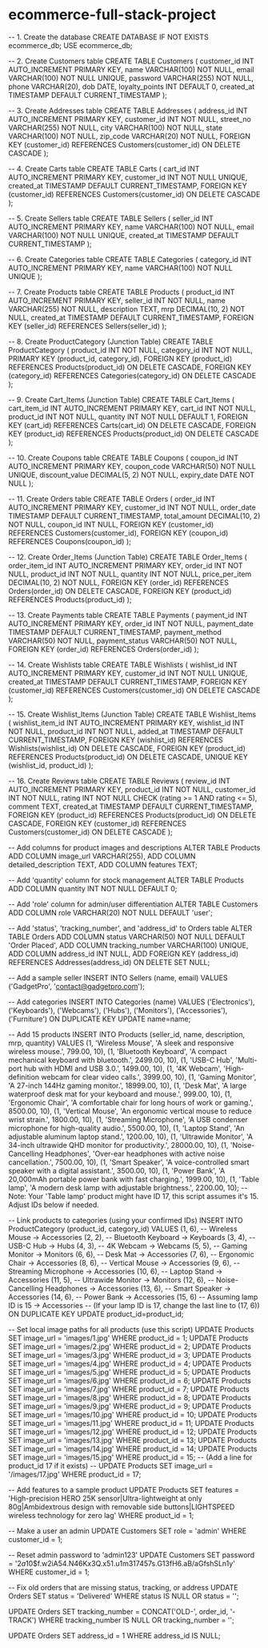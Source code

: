 ﻿# ecommerce-full-stack-project

-- 1. Create the database
CREATE DATABASE IF NOT EXISTS ecommerce_db;
USE ecommerce_db;

-- 2. Create Customers table
CREATE TABLE Customers (
    customer_id INT AUTO_INCREMENT PRIMARY KEY,
    name VARCHAR(100) NOT NULL,
    email VARCHAR(100) NOT NULL UNIQUE,
    password VARCHAR(255) NOT NULL,
    phone VARCHAR(20),
    dob DATE,
    loyalty_points INT DEFAULT 0,
    created_at TIMESTAMP DEFAULT CURRENT_TIMESTAMP
);

-- 3. Create Addresses table
CREATE TABLE Addresses (
    address_id INT AUTO_INCREMENT PRIMARY KEY,
    customer_id INT NOT NULL,
    street_no VARCHAR(255) NOT NULL,
    city VARCHAR(100) NOT NULL,
    state VARCHAR(100) NOT NULL,
    zip_code VARCHAR(20) NOT NULL,
    FOREIGN KEY (customer_id) REFERENCES Customers(customer_id) ON DELETE CASCADE
);

-- 4. Create Carts table
CREATE TABLE Carts (
    cart_id INT AUTO_INCREMENT PRIMARY KEY,
    customer_id INT NOT NULL UNIQUE,
    created_at TIMESTAMP DEFAULT CURRENT_TIMESTAMP,
    FOREIGN KEY (customer_id) REFERENCES Customers(customer_id) ON DELETE CASCADE
);

-- 5. Create Sellers table
CREATE TABLE Sellers (
    seller_id INT AUTO_INCREMENT PRIMARY KEY,
    name VARCHAR(100) NOT NULL,
    email VARCHAR(100) NOT NULL UNIQUE,
    created_at TIMESTAMP DEFAULT CURRENT_TIMESTAMP
);

-- 6. Create Categories table
CREATE TABLE Categories (
    category_id INT AUTO_INCREMENT PRIMARY KEY,
    name VARCHAR(100) NOT NULL UNIQUE
);

-- 7. Create Products table
CREATE TABLE Products (
    product_id INT AUTO_INCREMENT PRIMARY KEY,
    seller_id INT NOT NULL,
    name VARCHAR(255) NOT NULL,
    description TEXT,
    mrp DECIMAL(10, 2) NOT NULL,
    created_at TIMESTAMP DEFAULT CURRENT_TIMESTAMP,
    FOREIGN KEY (seller_id) REFERENCES Sellers(seller_id)
);

-- 8. Create ProductCategory (Junction Table)
CREATE TABLE ProductCategory (
    product_id INT NOT NULL,
    category_id INT NOT NULL,
    PRIMARY KEY (product_id, category_id),
    FOREIGN KEY (product_id) REFERENCES Products(product_id) ON DELETE CASCADE,
    FOREIGN KEY (category_id) REFERENCES Categories(category_id) ON DELETE CASCADE
);

-- 9. Create Cart_Items (Junction Table)
CREATE TABLE Cart_Items (
    cart_item_id INT AUTO_INCREMENT PRIMARY KEY,
    cart_id INT NOT NULL,
    product_id INT NOT NULL,
    quantity INT NOT NULL DEFAULT 1,
    FOREIGN KEY (cart_id) REFERENCES Carts(cart_id) ON DELETE CASCADE,
    FOREIGN KEY (product_id) REFERENCES Products(product_id) ON DELETE CASCADE
);

-- 10. Create Coupons table
CREATE TABLE Coupons (
    coupon_id INT AUTO_INCREMENT PRIMARY KEY,
    coupon_code VARCHAR(50) NOT NULL UNIQUE,
    discount_value DECIMAL(5, 2) NOT NULL,
    expiry_date DATE NOT NULL
);

-- 11. Create Orders table
CREATE TABLE Orders (
    order_id INT AUTO_INCREMENT PRIMARY KEY,
    customer_id INT NOT NULL,
    order_date TIMESTAMP DEFAULT CURRENT_TIMESTAMP,
    total_amount DECIMAL(10, 2) NOT NULL,
    coupon_id INT NULL,
    FOREIGN KEY (customer_id) REFERENCES Customers(customer_id),
    FOREIGN KEY (coupon_id) REFERENCES Coupons(coupon_id)
);

-- 12. Create Order_Items (Junction Table)
CREATE TABLE Order_Items (
    order_item_id INT AUTO_INCREMENT PRIMARY KEY,
    order_id INT NOT NULL,
    product_id INT NOT NULL,
    quantity INT NOT NULL,
    price_per_item DECIMAL(10, 2) NOT NULL,
    FOREIGN KEY (order_id) REFERENCES Orders(order_id) ON DELETE CASCADE,
    FOREIGN KEY (product_id) REFERENCES Products(product_id)
);

-- 13. Create Payments table
CREATE TABLE Payments (
    payment_id INT AUTO_INCREMENT PRIMARY KEY,
    order_id INT NOT NULL,
    payment_date TIMESTAMP DEFAULT CURRENT_TIMESTAMP,
    payment_method VARCHAR(50) NOT NULL,
    payment_status VARCHAR(50) NOT NULL,
    FOREIGN KEY (order_id) REFERENCES Orders(order_id)
);

-- 14. Create Wishlists table
CREATE TABLE Wishlists (
    wishlist_id INT AUTO_INCREMENT PRIMARY KEY,
    customer_id INT NOT NULL UNIQUE,
    created_at TIMESTAMP DEFAULT CURRENT_TIMESTAMP,
    FOREIGN KEY (customer_id) REFERENCES Customers(customer_id) ON DELETE CASCADE
);

-- 15. Create Wishlist_Items (Junction Table)
CREATE TABLE Wishlist_Items (
    wishlist_item_id INT AUTO_INCREMENT PRIMARY KEY,
    wishlist_id INT NOT NULL,
    product_id INT NOT NULL,
    added_at TIMESTAMP DEFAULT CURRENT_TIMESTAMP,
    FOREIGN KEY (wishlist_id) REFERENCES Wishlists(wishlist_id) ON DELETE CASCADE,
    FOREIGN KEY (product_id) REFERENCES Products(product_id) ON DELETE CASCADE,
    UNIQUE KEY (wishlist_id, product_id)
);

-- 16. Create Reviews table
CREATE TABLE Reviews (
    review_id INT AUTO_INCREMENT PRIMARY KEY,
    product_id INT NOT NULL,
    customer_id INT NOT NULL,
    rating INT NOT NULL CHECK (rating >= 1 AND rating <= 5),
    comment TEXT,
    created_at TIMESTAMP DEFAULT CURRENT_TIMESTAMP,
    FOREIGN KEY (product_id) REFERENCES Products(product_id) ON DELETE CASCADE,
    FOREIGN KEY (customer_id) REFERENCES Customers(customer_id) ON DELETE CASCADE
);

-- Add columns for product images and descriptions
ALTER TABLE Products
ADD COLUMN image_url VARCHAR(255),
ADD COLUMN detailed_description TEXT,
ADD COLUMN features TEXT;

-- Add 'quantity' column for stock management
ALTER TABLE Products
ADD COLUMN quantity INT NOT NULL DEFAULT 0;

-- Add 'role' column for admin/user differentiation
ALTER TABLE Customers
ADD COLUMN role VARCHAR(20) NOT NULL DEFAULT 'user';

-- Add 'status', 'tracking_number', and 'address_id' to Orders table
ALTER TABLE Orders
ADD COLUMN status VARCHAR(50) NOT NULL DEFAULT 'Order Placed',
ADD COLUMN tracking_number VARCHAR(100) UNIQUE,
ADD COLUMN address_id INT NULL,
ADD FOREIGN KEY (address_id) REFERENCES Addresses(address_id) ON DELETE SET NULL;

-- Add a sample seller
INSERT INTO Sellers (name, email) VALUES ('GadgetPro', 'contact@gadgetpro.com');

-- Add categories
INSERT INTO Categories (name) VALUES 
('Electronics'), 
('Keyboards'), 
('Webcams'), 
('Hubs'), 
('Monitors'), 
('Accessories'),
('Furniture')
ON DUPLICATE KEY UPDATE name=name;

-- Add 15 products
INSERT INTO Products (seller_id, name, description, mrp, quantity) VALUES
(1, 'Wireless Mouse', 'A sleek and responsive wireless mouse.', 799.00, 10),
(1, 'Bluetooth Keyboard', 'A compact mechanical keyboard with bluetooth.', 2499.00, 10),
(1, 'USB-C Hub', 'Multi-port hub with HDMI and USB 3.0.', 1499.00, 10),
(1, '4K Webcam', 'High-definition webcam for clear video calls.', 3999.00, 10),
(1, 'Gaming Monitor', 'A 27-inch 144Hz gaming monitor.', 18999.00, 10),
(1, 'Desk Mat', 'A large waterproof desk mat for your keyboard and mouse.', 999.00, 10),
(1, 'Ergonomic Chair', 'A comfortable chair for long hours of work or gaming.', 8500.00, 10),
(1, 'Vertical Mouse', 'An ergonomic vertical mouse to reduce wrist strain.', 1800.00, 10),
(1, 'Streaming Microphone', 'A USB condenser microphone for high-quality audio.', 5500.00, 10),
(1, 'Laptop Stand', 'An adjustable aluminum laptop stand.', 1200.00, 10),
(1, 'Ultrawide Monitor', 'A 34-inch ultrawide QHD monitor for productivity.', 28000.00, 10),
(1, 'Noise-Cancelling Headphones', 'Over-ear headphones with active noise cancellation.', 7500.00, 10),
(1, 'Smart Speaker', 'A voice-controlled smart speaker with a digital assistant.', 3500.00, 10),
(1, 'Power Bank', 'A 20,000mAh portable power bank with fast charging.', 1999.00, 10),
(1, 'Table lamp', 'A modern desk lamp with adjustable brightness.', 2200.00, 10);
-- Note: Your 'Table lamp' product might have ID 17, this script assumes it's 15. Adjust IDs below if needed.


-- Link products to categories (using your confirmed IDs)
INSERT INTO ProductCategory (product_id, category_id) VALUES
(1, 6),  -- Wireless Mouse -> Accessories
(2, 2),  -- Bluetooth Keyboard -> Keyboards
(3, 4),  -- USB-C Hub -> Hubs
(4, 3),  -- 4K Webcam -> Webcams
(5, 5),  -- Gaming Monitor -> Monitors
(6, 6),  -- Desk Mat -> Accessories
(7, 6),  -- Ergonomic Chair -> Accessories
(8, 6),  -- Vertical Mouse -> Accessories
(9, 6),  -- Streaming Microphone -> Accessories
(10, 6), -- Laptop Stand -> Accessories
(11, 5), -- Ultrawide Monitor -> Monitors
(12, 6), -- Noise-Cancelling Headphones -> Accessories
(13, 6), -- Smart Speaker -> Accessories
(14, 6), -- Power Bank -> Accessories
(15, 6)  -- Assuming lamp ID is 15 -> Accessories
-- (If your lamp ID is 17, change the last line to (17, 6))
ON DUPLICATE KEY UPDATE product_id=product_id;

-- Set local image paths for all products (use this script)
UPDATE Products SET image_url = 'images/1.jpg' WHERE product_id = 1;
UPDATE Products SET image_url = 'images/2.jpg' WHERE product_id = 2;
UPDATE Products SET image_url = 'images/3.jpg' WHERE product_id = 3;
UPDATE Products SET image_url = 'images/4.jpg' WHERE product_id = 4;
UPDATE Products SET image_url = 'images/5.jpg' WHERE product_id = 5;
UPDATE Products SET image_url = 'images/6.jpg' WHERE product_id = 6;
UPDATE Products SET image_url = 'images/7.jpg' WHERE product_id = 7;
UPDATE Products SET image_url = 'images/8.jpg' WHERE product_id = 8;
UPDATE Products SET image_url = 'images/9.jpg' WHERE product_id = 9;
UPDATE Products SET image_url = 'images/10.jpg' WHERE product_id = 10;
UPDATE Products SET image_url = 'images/11.jpg' WHERE product_id = 11;
UPDATE Products SET image_url = 'images/12.jpg' WHERE product_id = 12;
UPDATE Products SET image_url = 'images/13.jpg' WHERE product_id = 13;
UPDATE Products SET image_url = 'images/14.jpg' WHERE product_id = 14;
UPDATE Products SET image_url = 'images/15.jpg' WHERE product_id = 15;
-- (Add a line for product_id 17 if it exists)
-- UPDATE Products SET image_url = '/images/17.jpg' WHERE product_id = 17;

-- Add features to a sample product
UPDATE Products SET 
    features = 'High-precision HERO 25K sensor|Ultra-lightweight at only 80g|Ambidextrous design with removable side buttons|LIGHTSPEED wireless technology for zero lag'
WHERE product_id = 1;

-- Make a user an admin
UPDATE Customers
SET role = 'admin'
WHERE customer_id = 1;

-- Reset admin password to 'admin123'
UPDATE Customers 
SET password = '$2a$10$f.w2iA54.N46Kx3Q.x51.u1m317457s.G13fH6.aB/aGfshSLn1y' 
WHERE customer_id = 1;

-- Fix old orders that are missing status, tracking, or address
UPDATE Orders 
SET status = 'Delivered' 
WHERE status IS NULL OR status = '';

UPDATE Orders 
SET tracking_number = CONCAT('OLD-', order_id, '-TRACK')
WHERE tracking_number IS NULL OR tracking_number = '';

UPDATE Orders 
SET address_id = 1 
WHERE address_id IS NULL;
